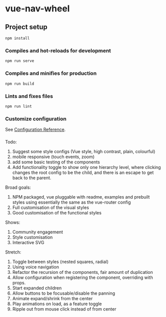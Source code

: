 # vue-nav-wheel

## Project setup

```
npm install
```

### Compiles and hot-reloads for development

```
npm run serve
```

### Compiles and minifies for production

```
npm run build
```

### Lints and fixes files

```
npm run lint
```

### Customize configuration

See [Configuration Reference](https://cli.vuejs.org/config/).

###

Todo:

1. Suggest some style configs (Vue style, high contrast, plain, colourful)
2. mobile responsive (touch events, zoom)
3. add some basic testing of the components
4. Add functionality toggle to show only one hierarchy level, where clicking changes the root config to be the child, and there is an escape to get back to the parent.

Broad goals:

1. NPM packaged, vue pluggable with readme, examples and prebuilt styles using essentially the same as the vue-router config
2. Full customisation of the visual styles
3. Good customisation of the functional styles

Shows:

1. Community engagement
2. Style customisation
3. Interactive SVG

Stretch:

1. Toggle between styles (nested squares, radial)
2. Using voice navigation
3. Refactor the recursion of the components, fair amount of duplication
4. Allow configuration when registering the component, overriding with props.
5. Start expanded children
6. Allow buttons to be focusable/disable the panning
7. Animate expand/shrink from the center
8. Play animations on load, as a feature toggle
9. Ripple out from mouse click instead of from center
